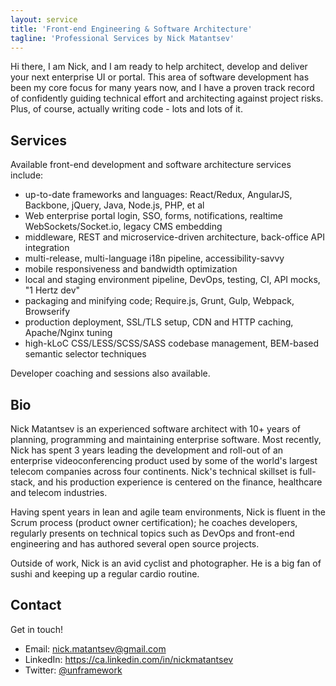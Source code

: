 ```yaml
---
layout: service
title: 'Front-end Engineering & Software Architecture'
tagline: 'Professional Services by Nick Matantsev'
---
```


Hi there, I am Nick, and I am ready to help architect, develop and deliver your next enterprise UI or portal. This area of software development has been my core focus for many years now, and I have a proven track record of confidently guiding technical effort and architecting against project risks. Plus, of course, actually writing code - lots and lots of it.

## Services

Available front-end development and software architecture services include:

- up-to-date frameworks and languages: React/Redux, AngularJS, Backbone, jQuery, Java, Node.js, PHP, et al
- Web enterprise portal login, SSO, forms, notifications, realtime WebSockets/Socket.io, legacy CMS embedding
- middleware, REST and microservice-driven architecture, back-office API integration
- multi-release, multi-language i18n pipeline, accessibility-savvy
- mobile responsiveness and bandwidth optimization
- local and staging environment pipeline, DevOps, testing, CI, API mocks, "1 Hertz dev"
- packaging and minifying code; Require.js, Grunt, Gulp, Webpack, Browserify
- production deployment, SSL/TLS setup, CDN and HTTP caching, Apache/Nginx tuning
- high-kLoC CSS/LESS/SCSS/SASS codebase management, BEM-based semantic selector techniques

Developer coaching and sessions also available.

## Bio

Nick Matantsev is an experienced software architect with 10+ years of planning, programming and maintaining enterprise software. Most recently, Nick has spent 3 years leading the development and roll-out of an enterprise videoconferencing product used by some of the world's largest telecom companies across four continents. Nick's technical skillset is full-stack, and his production experience is centered on the finance, healthcare and telecom industries.

Having spent years in lean and agile team environments, Nick is fluent in the Scrum process (product owner certification); he coaches developers, regularly presents on technical topics such as DevOps and front-end engineering and has authored several open source projects.

Outside of work, Nick is an avid cyclist and photographer. He is a big fan of sushi and keeping up a regular cardio routine.

## Contact

Get in touch!

- Email: nick.matantsev@gmail.com
- LinkedIn: https://ca.linkedin.com/in/nickmatantsev
- Twitter: [@unframework](https://twitter.com/unframework)
